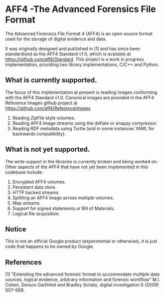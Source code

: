 # AFF4 -The Advanced Forensics File Format

The Advanced Forensics File Format 4 (AFF4) is an open source format used for the storage of digital evidence and
data.

It was originally designed and published in [1] and has since been standardised as the AFF4 Standard v1.0, 
which is available at https://github.com/aff4/Standard. This project is a work in progress implementation, 
providing two library implementations, C/C++ and Python.

## What is currently supported.

The focus of this implementation at present is reading images conforming with the 
AFF4 Standard v1.0. Canonical images are provided in the AFF4 Reference Images github 
project at https://github.com/aff4/ReferenceImages

1. Reading ZipFile style volumes.
2. Reading AFF4 Image streams using the deflate or snappy compressor.
3. Reading RDF metadata using Turtle (and in some instances YAML for backwards compatibility).

## What is not yet supported.

The write support in the libraries is currently broken and being worked on. Other aspects of 
the AFF4 that have not yet been implemented in this codebase include:

1. Encrypted AFF4 volumes.
2. Persistent data store.
3. HTTP backed streams.
4. Splitting an AFF4 Image across multiple volumes.
5. Map streams.
6. Support for signed statements or Bill of Materials.
7. Logical file acquisition.

## Notice

This is not an official Google product (experimental or otherwise), it is just
code that happens to be owned by Google.

## References
[1] "Extending the advanced forensic format to accommodate multiple data sources,
logical evidence, arbitrary information and forensic workflow" M.I. Cohen,
Simson Garfinkel and Bradley Schatz, digital investigation 6 (2009) S57–S68.

